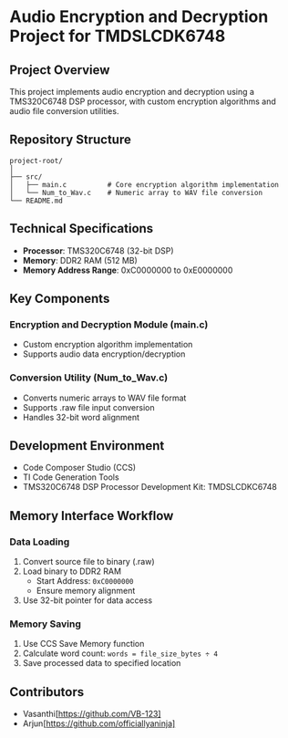 # Audio Encryption and Decryption Project for TMDSLCDK6748

## Project Overview
This project implements audio encryption and decryption using a TMS320C6748 DSP processor, with custom encryption algorithms and audio file conversion utilities.

## Repository Structure
```
project-root/
│
├── src/
│   ├── main.c          # Core encryption algorithm implementation
│   └── Num_to_Wav.c    # Numeric array to WAV file conversion
└── README.md
```

## Technical Specifications
- **Processor**: TMS320C6748 (32-bit DSP)
- **Memory**: DDR2 RAM (512 MB)
- **Memory Address Range**: 0xC0000000 to 0xE0000000

## Key Components

### Encryption and Decryption Module (main.c)
- Custom encryption algorithm implementation
- Supports audio data encryption/decryption

### Conversion Utility (Num_to_Wav.c)
- Converts numeric arrays to WAV file format
- Supports .raw file input conversion
- Handles 32-bit word alignment

## Development Environment
- Code Composer Studio (CCS)
- TI Code Generation Tools
- TMS320C6748 DSP Processor Development Kit: TMDSLCDKC6748

## Memory Interface Workflow

### Data Loading
1. Convert source file to binary (.raw)
2. Load binary to DDR2 RAM
   - Start Address: `0xC0000000`
   - Ensure memory alignment
3. Use 32-bit pointer for data access

### Memory Saving
1. Use CCS Save Memory function
2. Calculate word count: `words = file_size_bytes ÷ 4`
3. Save processed data to specified location

## Contributors
- Vasanthi[https://github.com/VB-123]
- Arjun[https://github.com/officiallyaninja]
